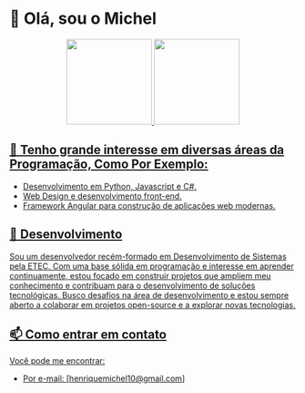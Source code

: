 

# 👋 Olá, sou o Michel

<div align="center">
  <a href="https://github.com/Michelrodrigues11">
 <img height="150em" src="https://github-readme-stats.vercel.app/api?username=Michelrodrigues11&show_icons=true&theme=dark&include_all_commits=true&count_private=true" />
  <img height="150em" src="https://github-readme-stats.vercel.app/api/top-langs/?username=Michelrodrigues11&layout=compact&langs_count=7&theme=gotham" />
  <br>
</div>


  
## 👀 Tenho grande interesse em diversas áreas da Programação, Como Por Exemplo:

- Desenvolvimento em Python, Javascript e C#.
- Web Design e desenvolvimento front-end.
- Framework Angular para construção de aplicações web modernas.

## 🌱 Desenvolvimento
Sou um desenvolvedor recém-formado em Desenvolvimento de Sistemas pela ETEC. Com uma base sólida em programação e interesse em aprender continuamente, estou focado em construir projetos que ampliem meu conhecimento e contribuam para o desenvolvimento de soluções tecnológicas. Busco desafios na área de desenvolvimento e estou sempre aberto a colaborar em projetos open-source e a explorar novas tecnologias.

## 📫 Como entrar em contato

Você pode me encontrar:

- Por e-mail: [henriquemichel10@gmail.com]
